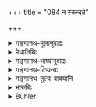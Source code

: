 +++
title = "084 न स्कन्दते"

+++

<details><summary>गङ्गानथ-मूलानुवादः</summary>

What is offered into the mouth of the Brāhmaṇa, which is neither spilt nor spoilt, nor wasted, is far superior to the Fire-offerings.—(84)
</details>

<details><summary>मेधातिथिः</summary>

एष एवार्थो ऽवश्यानुष्ठेयः प्रकारान्तरेण पुनर् उच्यते । अग्नौ यद् धूयते तत् कदाचित् **स्कन्दति** अधः पतति हूयमानम्, तथा **च्यवते** पुरोडाशादि क्षामतया । ततश् च कर्मवैगुणयाद् **विनश्यति** शिष्टानाम् । इदं तु यद् ब्राह्मणेभ्यो दानम्, न तस्यैते दोषाः सन्ति । अत एवाह **वरिष्ठम् अग्निहोत्रेभ्यः**, अग्नौ होमेभ्य इत्य् अर्थः । मुख्यार्थवृत्त्या कर्मनामधेयम् एवाग्निहोत्रशब्दस् तदा चादिग्रहणं व्याख्येयम् । **मुखे हुतम्** इति । पाणिर् एव ब्राह्मणस्य मुखम्, "पाण्यास्यो हि द्विजः स्मृतः" (म्ध् ४.११७) इत् वचनात् । **वरिष्ठं** श्रेष्ठम् । अर्थवादश् चायम्, न पुनर् होमनिन्दैव ॥ ८.८४ ॥
</details>

<details><summary>गङ्गानथ-भाष्यानुवादः</summary>

That the act just mentioned *must* be performed is asserted again in another form; What is offered into the Fire is sometimes ‘*spilt*’— it flows out, when it is poured out; sometimes it becomes spoilt—as in the case of the cake—by becoming overburnt. Similarly it becomes ‘wasted’—in the eyes of all cultured men—by reason of defects in the ritualistic detail. None of these defects is possible in the case of what is given to Brāhmaṇas.

It is in view of this that the text asserts that this is ‘*superior to the Fire-offerings*’—*i.e*. to the offerings poured into fire. Or, the term ‘*Agnihotra*’ may be taken in its literal sense of the name of the Rite; and in that case we have to supply the term ‘*et cetera*.’

‘*Offered into the mouth*.’—The hand of the Brāhmaṇa is his ‘mouth’; according to the declaration—‘The Brāhmaṇa has been described as having his hands for his mouth.’

‘*Superior*’—more excellent.

This is purely commendatory; and should not be taken as actually detracting from the value of the Fire-offerings.—(84)
</details>

<details><summary>गङ्गानथ-टिप्पन्यः</summary>

‘*Chyavate*’—‘Becomes spoilt’ (Medhātithi); Kullūka reads ‘*vyathate*’
and explains it as ‘dries up’; and Rāghavānanda as ‘causes pain’.

This verse is quoted in *Rājanītiratnākara* (p. 14a).
</details>

<details><summary>गङ्गानथ-तुल्य-वाक्यानि</summary>

*Vaśiṣṭha* (30.7).—‘The offering made through the mouth of a Brāhmaṇa,
which is neither spilt nor causes pain, nor assails him who makes it, is
far more excellent than the *Agnihotra*.’

*Yājñavalkya* (1.315),—‘What is offered into the Brāhmaṇa-fire is an
oblation that involves no spilling and no pain, and is not tainted by
expiations.’
</details>

<details><summary>भारुचिः</summary>

यथा स्कन्ना आहुतिर् दोषाय पात्रभेदाच् च व्यथिता, अविज्ञातदेवता च यथा यथानश्यति । तथा च ब्राह्मणम् "अर्धा ह वा एषाहुतिर् या देवताम् अविज्ञाय हुता" । एवं च सति या आहुतेर् दोषत्रयेण निन्दा सा प्रकृतब्राह्मणदानस्तुत्यर्था । तथा चोक्तम् "वरिष्ठम् अग्निहोत्रेभ्यः" इति । अग्निहोत्रेभ्यो ऽग्निहोत्रादिभ्य इत्य् अर्थः । सर्वं नित्यकर्मोपसंग्रहार्थम् एतद् एवं विज्ञेयम् । **मुख**ग्रहणाच् चान्नदानम् इति केचिद् आहुः । तद् अयुक्तम् । "पाण्यास्यो हि द्विजः स्मृतः" (म्ध् ४.११७) इति वचनात्, सर्वप्रतिग्रहविषयम् एतद् विज्ञेयम् ॥ ७.८४ ॥

_इदं चान्यत् ।_
</details>

<details><summary>Bühler</summary>

084	The offering made through the mouth of a Brahmana, which is neither spilt, nor falls (on the ground), nor ever perishes, is far more excellent than Agnihotras.
</details>
